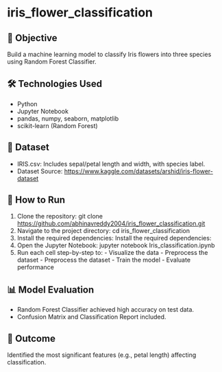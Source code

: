 # iris_flower_classification

## 📌 Objective
Build a machine learning model to classify Iris flowers into three species using Random Forest Classifier.

## 🛠️ Technologies Used
- Python
- Jupyter Notebook
- pandas, numpy, seaborn, matplotlib
- scikit-learn (Random Forest)

## 📁 Dataset
- IRIS.csv: Includes sepal/petal length and width, with species label.
- Dataset Source: https://www.kaggle.com/datasets/arshid/iris-flower-dataset

## 🚀 How to Run
1. Clone the repository:
        git clone https://github.com/abhinavreddy2004/iris_flower_classification.git
2. Navigate to the project directory:
        cd iris_flower_classification
3. Install the required dependencies:
         Install the required dependencies:
4. Open the Jupyter Notebook:
         jupyter notebook Iris_classification.ipynb
5. Run each cell step-by-step to:
        - Visualize the data
        - Preprocess the dataset
        - Preprocess the dataset
        - Train the model
        - Evaluate performance

## 📊 Model Evaluation
- Random Forest Classifier achieved high accuracy on test data.
- Confusion Matrix and Classification Report included.

## 📌 Outcome
Identified the most significant features (e.g., petal length) affecting classification.
